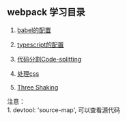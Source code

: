 ## webpack 学习目录

1. [babel的配置](https://github.com/Jasonwang911/webpackStudyInit/tree/master/babel)

2. [typescript的配置](https://github.com/Jasonwang911/webpackStudyInit/tree/master/typescriptConfig)

3. [代码分割Code-splitting](https://github.com/Jasonwang911/webpackStudyInit/tree/master/commonThunk)

4. [处理css](https://github.com/Jasonwang911/webpackStudyInit/tree/master/css)  

5. [Three Shaking](https://github.com/Jasonwang911/webpackStudyInit/tree/master/ThreeShaking)


注意：    
    1. devtool: 'source-map',    可以查看源代码     

   
